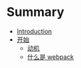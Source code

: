 # Summary

* [Introduction](README.md)
* [开始](getting-started/README.md)
    * [动机](getting-started/motivation.md)
    * [什么是 webpack](getting-started/什么是-webpack.md)

